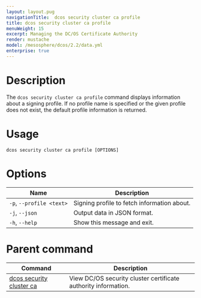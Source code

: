 ```yaml
---
layout: layout.pug
navigationTitle:  dcos security cluster ca profile
title: dcos security cluster ca profile
menuWeight: 15
excerpt: Managing the DC/OS Certificate Authority
render: mustache
model: /mesosphere/dcos/2.2/data.yml
enterprise: true
---
```


# Description

The `dcos security cluster ca profile` command displays information about a signing profile. If no profile name is specified or the given profile does not exist, the default profile information is returned.


# Usage

```
dcos security cluster ca profile [OPTIONS]
```

# Options

| Name| Description|
|-------|------------|
| `-p`, `--profile <text>`|  Signing profile to fetch information about.|
| `-j`, `--json` | Output data in JSON format.|
| `-h`, `--help` | Show this message and exit.|


# Parent command

| Command | Description |
|---------|-------------|
| [dcos security cluster ca](/mesosphere/dcos/2.2/cli/command-reference/dcos-security/dcos-security-cluster/dcos-security-cluster-ca/) | View DC/OS security cluster certificate authority information. |
